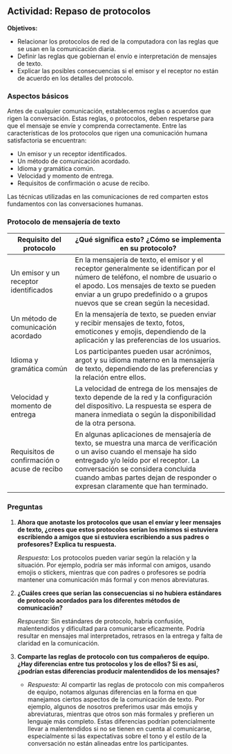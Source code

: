 ## Actividad: Repaso de protocolos

**Objetivos:**
- Relacionar los protocolos de red de la computadora con las reglas que se usan en la comunicación diaria.
- Definir las reglas que gobiernan el envío e interpretación de mensajes de texto.
- Explicar las posibles consecuencias si el emisor y el receptor no están de acuerdo en los detalles del protocolo.

### Aspectos básicos

Antes de cualquier comunicación, establecemos reglas o acuerdos que rigen la conversación. Estas reglas, o protocolos, deben respetarse para que el mensaje se envíe y comprenda correctamente. Entre las características de los protocolos que rigen una comunicación humana satisfactoria se encuentran:

- Un emisor y un receptor identificados.
- Un método de comunicación acordado.
- Idioma y gramática común.
- Velocidad y momento de entrega.
- Requisitos de confirmación o acuse de recibo.

Las técnicas utilizadas en las comunicaciones de red comparten estos fundamentos con las conversaciones humanas.

### Protocolo de mensajería de texto

| Requisito del protocolo | ¿Qué significa esto? ¿Cómo se implementa en su protocolo? |
|-------------------------|-------------------------------------------------------------|
| Un emisor y un receptor identificados | En la mensajería de texto, el emisor y el receptor generalmente se identifican por el número de teléfono, el nombre de usuario o el apodo. Los mensajes de texto se pueden enviar a un grupo predefinido o a grupos nuevos que se crean según la necesidad. |
| Un método de comunicación acordado | En la mensajería de texto, se pueden enviar y recibir mensajes de texto, fotos, emoticones y emojis, dependiendo de la aplicación y las preferencias de los usuarios. |
| Idioma y gramática común | Los participantes pueden usar acrónimos, argot y su idioma materno en la mensajería de texto, dependiendo de las preferencias y la relación entre ellos. |
| Velocidad y momento de entrega | La velocidad de entrega de los mensajes de texto depende de la red y la configuración del dispositivo. La respuesta se espera de manera inmediata o según la disponibilidad de la otra persona. |
| Requisitos de confirmación o acuse de recibo | En algunas aplicaciones de mensajería de texto, se muestra una marca de verificación o un aviso cuando el mensaje ha sido entregado y/o leído por el receptor. La conversación se considera concluida cuando ambas partes dejan de responder o expresan claramente que han terminado. |

### Preguntas

1. **Ahora que anotaste los protocolos que usan el enviar y leer mensajes de texto, ¿crees que estos protocolos serían los mismos si estuviera escribiendo a amigos que si estuviera escribiendo a sus padres o profesores? Explica tu respuesta.**
   
   *Respuesta:* Los protocolos pueden variar según la relación y la situación. Por ejemplo, podría ser más informal con amigos, usando emojis o stickers, mientras que con padres o profesores se podría mantener una comunicación más formal y con menos abreviaturas.

2. **¿Cuáles crees que serían las consecuencias si no hubiera estándares de protocolo acordados para los diferentes métodos de comunicación?**
   
   *Respuesta:* Sin estándares de protocolo, habría confusión, malentendidos y dificultad para comunicarse eficazmente. Podría resultar en mensajes mal interpretados, retrasos en la entrega y falta de claridad en la comunicación.

3. **Comparte las reglas de protocolo con tus compañeros de equipo. ¿Hay diferencias entre tus protocolos y los de ellos? Si es así, ¿podrían estas diferencias producir malentendidos de los mensajes?**

   - *Respuesta:* Al compartir las reglas de protocolo con mis compañeros de equipo, notamos algunas diferencias en la forma en que manejamos ciertos aspectos de la comunicación de texto. Por ejemplo, algunos de nosotros preferimos usar más emojis y abreviaturas, mientras que otros son más formales y prefieren un lenguaje más completo. Estas diferencias podrían potencialmente llevar a malentendidos si no se tienen en cuenta al comunicarse, especialmente si las expectativas sobre el tono y el estilo de la conversación no están alineadas entre los participantes.

